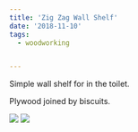 ```yaml
---
title: 'Zig Zag Wall Shelf'
date: '2018-11-10'
tags:
  - woodworking


---
```


Simple wall shelf for in the toilet.​

Plywood joined by biscuits.

![](/images/zigzagshelf.jpg)
![](/images/plywood%20shelf.jpg)
